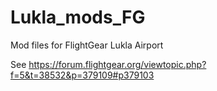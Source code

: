 # Lukla_mods_FG
 Mod files for FlightGear Lukla Airport

See https://forum.flightgear.org/viewtopic.php?f=5&t=38532&p=379109#p379103